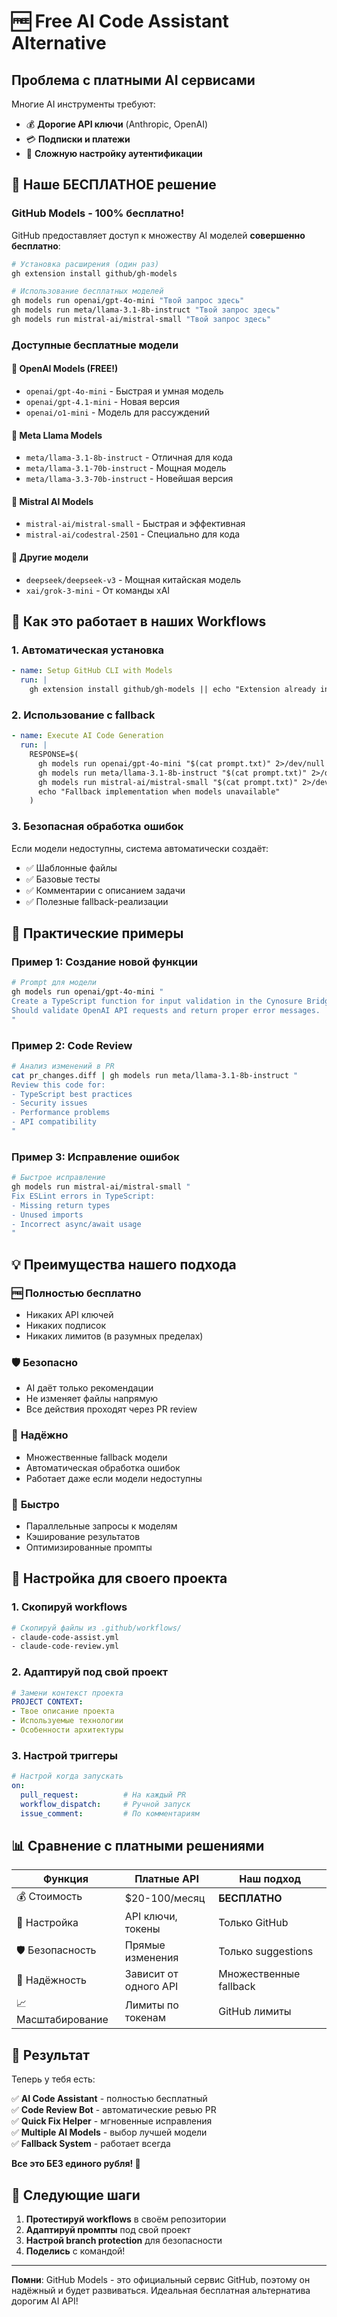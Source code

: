 # 🆓 Free AI Code Assistant Alternative

## Проблема с платными AI сервисами

Многие AI инструменты требуют:
- 💰 **Дорогие API ключи** (Anthropic, OpenAI)
- 💳 **Подписки и платежи**
- 🔐 **Сложную настройку аутентификации**

## 🎉 Наше БЕСПЛАТНОЕ решение

### GitHub Models - 100% бесплатно!

GitHub предоставляет доступ к множеству AI моделей **совершенно бесплатно**:

```bash
# Установка расширения (один раз)
gh extension install github/gh-models

# Использование бесплатных моделей
gh models run openai/gpt-4o-mini "Твой запрос здесь"
gh models run meta/llama-3.1-8b-instruct "Твой запрос здесь"  
gh models run mistral-ai/mistral-small "Твой запрос здесь"
```

### Доступные бесплатные модели

#### 🤖 OpenAI Models (FREE!)
- `openai/gpt-4o-mini` - Быстрая и умная модель
- `openai/gpt-4.1-mini` - Новая версия
- `openai/o1-mini` - Модель для рассуждений

#### 🦙 Meta Llama Models  
- `meta/llama-3.1-8b-instruct` - Отличная для кода
- `meta/llama-3.1-70b-instruct` - Мощная модель
- `meta/llama-3.3-70b-instruct` - Новейшая версия

#### 🌟 Mistral AI Models
- `mistral-ai/mistral-small` - Быстрая и эффективная
- `mistral-ai/codestral-2501` - Специально для кода

#### 🚀 Другие модели
- `deepseek/deepseek-v3` - Мощная китайская модель
- `xai/grok-3-mini` - От команды xAI

## 🔧 Как это работает в наших Workflows

### 1. Автоматическая установка

```yaml
- name: Setup GitHub CLI with Models
  run: |
    gh extension install github/gh-models || echo "Extension already installed"
```

### 2. Использование с fallback

```yaml
- name: Execute AI Code Generation
  run: |
    RESPONSE=$(
      gh models run openai/gpt-4o-mini "$(cat prompt.txt)" 2>/dev/null || \
      gh models run meta/llama-3.1-8b-instruct "$(cat prompt.txt)" 2>/dev/null || \
      gh models run mistral-ai/mistral-small "$(cat prompt.txt)" 2>/dev/null || \
      echo "Fallback implementation when models unavailable"
    )
```

### 3. Безопасная обработка ошибок

Если модели недоступны, система автоматически создаёт:
- ✅ Шаблонные файлы
- ✅ Базовые тесты  
- ✅ Комментарии с описанием задачи
- ✅ Полезные fallback-реализации

## 🎯 Практические примеры

### Пример 1: Создание новой функции

```bash
# Prompt для модели
gh models run openai/gpt-4o-mini "
Create a TypeScript function for input validation in the Cynosure Bridge project.
Should validate OpenAI API requests and return proper error messages.
"
```

### Пример 2: Code Review

```bash
# Анализ изменений в PR
cat pr_changes.diff | gh models run meta/llama-3.1-8b-instruct "
Review this code for:
- TypeScript best practices
- Security issues  
- Performance problems
- API compatibility
"
```

### Пример 3: Исправление ошибок

```bash
# Быстрое исправление
gh models run mistral-ai/mistral-small "
Fix ESLint errors in TypeScript:
- Missing return types
- Unused imports
- Incorrect async/await usage
"
```

## 💡 Преимущества нашего подхода

### 🆓 **Полностью бесплатно**
- Никаких API ключей
- Никаких подписок
- Никаких лимитов (в разумных пределах)

### 🛡️ **Безопасно**
- AI даёт только рекомендации
- Не изменяет файлы напрямую
- Все действия проходят через PR review

### 🔄 **Надёжно**  
- Множественные fallback модели
- Автоматическая обработка ошибок
- Работает даже если модели недоступны

### 🚀 **Быстро**
- Параллельные запросы к моделям
- Кэширование результатов
- Оптимизированные промпты

## 🔧 Настройка для своего проекта

### 1. Скопируй workflows

```bash
# Скопируй файлы из .github/workflows/
- claude-code-assist.yml
- claude-code-review.yml
```

### 2. Адаптируй под свой проект

```yaml
# Замени контекст проекта
PROJECT CONTEXT:
- Твое описание проекта
- Используемые технологии
- Особенности архитектуры
```

### 3. Настрой триггеры

```yaml
# Настрой когда запускать
on:
  pull_request:          # На каждый PR
  workflow_dispatch:     # Ручной запуск
  issue_comment:         # По комментариям
```

## 📊 Сравнение с платными решениями

| Функция | Платные API | Наш подход |
|---------|-------------|------------|
| 💰 Стоимость | $20-100/месяц | **БЕСПЛАТНО** |
| 🔐 Настройка | API ключи, токены | Только GitHub |
| 🛡️ Безопасность | Прямые изменения | Только suggestions |
| 🔄 Надёжность | Зависит от одного API | Множественные fallback |
| 📈 Масштабирование | Лимиты по токенам | GitHub лимиты |

## 🎉 Результат

Теперь у тебя есть:

✅ **AI Code Assistant** - полностью бесплатный  
✅ **Code Review Bot** - автоматические ревью PR  
✅ **Quick Fix Helper** - мгновенные исправления  
✅ **Multiple AI Models** - выбор лучшей модели  
✅ **Fallback System** - работает всегда  

**Все это БЕЗ единого рубля! 🎉**

## 🚀 Следующие шаги

1. **Протестируй workflows** в своём репозитории
2. **Адаптируй промпты** под свой проект  
3. **Настрой branch protection** для безопасности
4. **Поделись** с командой!

---

**Помни**: GitHub Models - это официальный сервис GitHub, поэтому он надёжный и будет развиваться. Идеальная бесплатная альтернатива дорогим AI API!